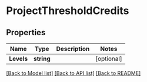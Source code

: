 # ProjectThresholdCredits

## Properties
Name | Type | Description | Notes
------------ | ------------- | ------------- | -------------
**Levels** | **string** |  | [optional] 

[[Back to Model list]](../README.md#documentation-for-models) [[Back to API list]](../README.md#documentation-for-api-endpoints) [[Back to README]](../README.md)


